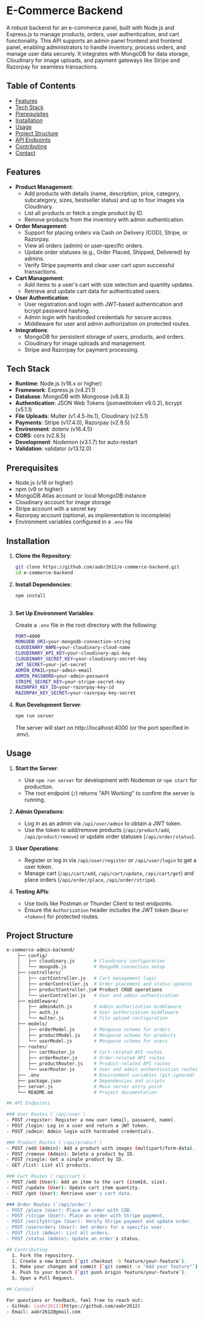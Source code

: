 # E-Commerce Backend

A robust backend for an e-commerce panel, built with Node.js and Express.js to manage products, orders, user authentication, and cart functionality. This API supports an admin panel frontend and frontend panel, enabling administrators to handle inventory, process orders, and manage user data securely. It integrates with MongoDB for data storage, Cloudinary for image uploads, and payment gateways like Stripe and Razorpay for seamless transactions.

## Table of Contents
- [Features](#features)
- [Tech Stack](#tech-stack)
- [Prerequisites](#prerequisites)
- [Installation](#installation)
- [Usage](#usage)
- [Project Structure](#project-structure)
- [API Endpoints](#api-endpoints)
- [Contributing](#contributing)
- [Contact](#contact)

## Features

- **Product Management**:
  - Add products with details (name, description, price, category, subcategory, sizes, bestseller status) and up to four images via Cloudinary.
  - List all products or fetch a single product by ID.
  - Remove products from the inventory with admin authentication.
- **Order Management**:
  - Support for placing orders via Cash on Delivery (COD), Stripe, or Razorpay.
  - View all orders (admin) or user-specific orders.
  - Update order statuses (e.g., Order Placed, Shipped, Delivered) by admins.
  - Verify Stripe payments and clear user cart upon successful transactions.
- **Cart Management**:
  - Add items to a user's cart with size selection and quantity updates.
  - Retrieve and update cart data for authenticated users.
- **User Authentication**:
  - User registration and login with JWT-based authentication and bcrypt password hashing.
  - Admin login with hardcoded credentials for secure access.
  - Middleware for user and admin authorization on protected routes.
- **Integrations**:
  - MongoDB for persistent storage of users, products, and orders.
  - Cloudinary for image uploads and management.
  - Stripe and Razorpay for payment processing.

## Tech Stack

- **Runtime**: Node.js (v18.x or higher)
- **Framework**: Express.js (v4.21.1)
- **Database**: MongoDB with Mongoose (v8.8.3)
- **Authentication**: JSON Web Tokens (jsonwebtoken v9.0.2), bcrypt (v5.1.1)
- **File Uploads**: Multer (v1.4.5-lts.1), Cloudinary (v2.5.1)
- **Payments**: Stripe (v17.4.0), Razorpay (v2.9.5)
- **Environment**: dotenv (v16.4.5)
- **CORS**: cors (v2.8.5)
- **Development**: Nodemon (v3.1.7) for auto-restart
- **Validation**: validator (v13.12.0)

## Prerequisites

- Node.js (v18 or higher)
- npm (v9 or higher)
- MongoDB Atlas account or local MongoDB instance
- Cloudinary account for image storage
- Stripe account with a secret key
- Razorpay account (optional, as implementation is incomplete)
- Environment variables configured in a `.env` file

## Installation

1. **Clone the Repository**:
   ```bash
   git clone https://github.com/aabr2612/e-commerce-backend.git
   cd e-commerce-backend
   
2. **Install Dependencies**:
   ```bash
   npm install
      
3. **Set Up Environment Variables**:

   Create a `.env` file in the root directory with the following:
   ```bash
   PORT=4000
   MONGODB_URI=your-mongodb-connection-string
   CLOUDINARY_NAME=your-cloudinary-cloud-name
   CLOUDINARY_API_KEY=your-cloudinary-api-key
   CLOUDINARY_SECRET_KEY=your-cloudinary-secret-key
   JWT_SECRET=your-jwt-secret
   ADMIN_EMAIL=your-admin-email
   ADMIN_PASSWORD=your-admin-password
   STRIPE_SECRET_KEY=your-stripe-secret-key
   RAZORPAY_KEY_ID=your-razorpay-key-id
   RAZORPAY_KEY_SECRET=your-razorpay-key-secret

4. **Run Development Server**:
   ```bash
   npm run server
   ```
   The server will start on http://localhost:4000 (or the port specified in .env).
   
## Usage

1. **Start the Server**:
   - Use `npm run server` for development with Nodemon or `npm start` for production.
   - The root endpoint (`/`) returns "API Working" to confirm the server is running.

2. **Admin Operations**:
   - Log in as an admin via `/api/user/admin` to obtain a JWT token.
   - Use the token to add/remove products (`/api/product/add`, `/api/product/remove`) or update order statuses (`/api/order/status`).

3. **User Operations**:
   - Register or log in via `/api/user/register` or `/api/user/login` to get a user token.
   - Manage cart (`/api/cart/add`, `/api/cart/update`, `/api/cart/get`) and place orders (`/api/order/place`, `/api/order/stripe`).

4. **Testing APIs**:
   - Use tools like Postman or Thunder Client to test endpoints.
   - Ensure the `Authorization` header includes the JWT token (`Bearer <token>`) for protected routes.

## Project Structure
```bash
e-commerce-admin-backend/
    ├── config/
    │   ├── cloudinary.js       # Cloudinary configuration
    │   └── mongodb.js          # MongoDB connection setup
    ├── controllers/
    │   ├── cartController.js   # Cart management logic
    │   ├── orderController.js  # Order placement and status updates
    │   ├── productController.js# Product CRUD operations
    │   └── userController.js   # User and admin authentication
    ├── middleware/
    │   ├── adminAuth.js        # Admin authorization middleware
    │   ├── auth.js             # User authorization middleware
    │   └── multer.js           # File upload configuration
    ├── models/
    │   ├── orderModel.js       # Mongoose schema for orders
    │   ├── productModel.js     # Mongoose schema for products
    │   └── userModel.js        # Mongoose schema for users
    ├── routes/
    │   ├── cartRouter.js       # Cart-related API routes
    │   ├── orderRouter.js      # Order-related API routes
    │   ├── productRouter.js    # Product-related API routes
    │   └── userRouter.js       # User and admin authentication routes
    ├── .env                    # Environment variables (git-ignored)
    ├── package.json            # Dependencies and scripts
    ├── server.js               # Main server entry point
    └── README.md               # Project documentation

## API Endpoints

### User Routes (`/api/user`)
- POST /register: Register a new user (email, password, name).
- POST /login: Log in a user and return a JWT token.
- POST /admin: Admin login with hardcoded credentials.

### Product Routes (`/api/product`)
- POST /add (Admin): Add a product with images (multipart/form-data).
- POST /remove (Admin): Delete a product by ID.
- POST /single: Get a single product by ID.
- GET /list: List all products.

### Cart Routes (`/api/cart`)
- POST /add (User): Add an item to the cart (itemId, size).
- POST /update (User): Update cart item quantity.
- POST /get (User): Retrieve user's cart data.

### Order Routes (`/api/order`)
- POST /place (User): Place an order with COD.
- POST /stripe (User): Place an order with Stripe payment.
- POST /verifyStripe (User): Verify Stripe payment and update order.
- POST /userorders (User): Get orders for a specific user.
- POST /list (Admin): List all orders.
- POST /status (Admin): Update an order's status.

## Contributing
  1. Fork the repository.
  2. Create a new branch (`git checkout -b feature/your-feature`).
  3. Make your changes and commit (`git commit -m "Add your feature"`).
  4. Push to your branch (`git push origin feature/your-feature`).
  5. Open a Pull Request.

## Contact

For questions or feedback, feel free to reach out:
- GitHub: [aabr2612](https://github.com/aabr2612)
- Email: aabr2612@gmail.com
